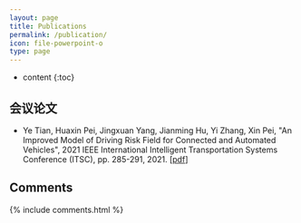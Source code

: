 ```yaml
---
layout: page
title: Publications
permalink: /publication/
icon: file-powerpoint-o
type: page
---
```


* content
{:toc}

## 会议论文

+ Ye Tian, Huaxin Pei, Jingxuan Yang, Jianming Hu, Yi Zhang, Xin Pei, "An Improved Model of Driving Risk Field for Connected and Automated Vehicles", 
2021 IEEE International Intelligent Transportation Systems Conference (ITSC), pp. 285-291, 2021. [[pdf](http://www.jingxuanyang.com/file_upload/2021%20An%20Improved%20Model%20of%20Driving%20Risk%20Field%20for%20Connected%20and%20Automated%20Vehicles.pdf)]


## Comments

{% include comments.html %}
